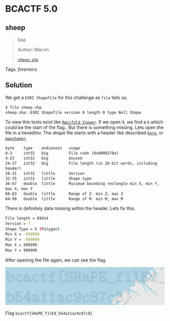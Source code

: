 # BCACTF 5.0

## sheep

> baa
> 
> Author: Marvin
> 
> [`sheep.shp`](sheep.shp)

Tags: _forensics_

## Solution
We get a `ESRI Shapefile` for this challenge as `file` tells us.

```file
$ file sheep.shp
sheep.shp: ESRI Shapefile version 0 length 0 type Null Shape
```

To view this tools exist like [`Manifold Viewer`](https://manifold.net/viewer.shtml). If we open it, we find a `b` which could be the start of the flag.. But there is something missing. Lets open the file in a hexeditor. The shape file starts with a header like described [`here`](https://en.wikipedia.org/wiki/Shapefile), or [`mapshaper`](https://mapshaper.org/).

```
byte    type    endianess   usage
0-3     int32   big         File code (0x0000270a)
4-23    int32   big         Unused
24-27   int32   big         File length (in 16-bit words, including header)
28-31   int32   little      Version
32-35   int32   little      Shape type
36-67   double  little      Minimum bounding rectangle min X, min Y, max X, max Y
68-83   double  little      Range of Z. min Z, max Z
84-99   double  little      Range of M. min M, max M
```

There is definitely data missing within the header. Lets fix this.

```bash
File length = 69414
Version = ?
Shape Type = 5 (Polygon)
Min X = -999999
Min Y = -999999
Max X = 999999
Max Y = 999999
```

After opening the file again, we can see the flag.

![](sheep.png)

Flag `bcactf{SHaPE_f1lEd_b54a11ac9c87c8}`